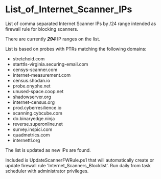 # List_of_Internet_Scanner_IPs
 List of comma separated Internet Scanner IPs by /24 range intended as firewall rule for blocking scanners.
 
 There are currently ***294*** IP ranges on the list.
 
 List is based on probes with PTRs matching the following domains:
 
 - stretchoid.com
 - starttls-virginia.securing-email.com
 - censys-scanner.com
 - internet-measurement.com
 - census.shodan.io
 - probe.onyphe.net
 - unused-space.coop.net
 - shadowserver.org
 - internet-census.org
 - prod.cyberresilience.io
 - scanning.cybcube.com
 - do.binaryedge.ninja
 - reverse.superonline.net
 - survey.inspici.com
 - quadmetrics.com
 - internettl.org

 The list is updated as new IPs are found.
 
 Included is UpdateScannerFWRule.ps1 that will automatically create or update firewall rule 'Internet_Scanners_Blocklist'. Run daily from task scheduler with administrator privileges.